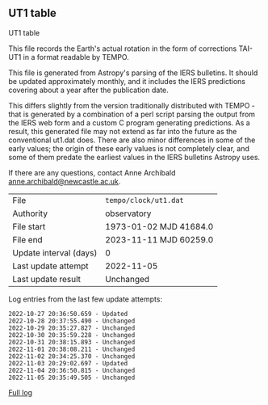 
## UT1 table

UT1 table

This file records the Earth's actual rotation in the form of
corrections TAI-UT1 in a format readable by TEMPO.

This file is generated from Astropy's parsing of the IERS
bulletins. It should be updated approximately monthly, and it
includes the IERS predictions covering about a year after the
publication date.

This differs slightly from the version traditionally distributed
with TEMPO - that is generated by a combination of a perl script
parsing the output from the IERS web form and a custom C program
generating predictions. As a result, this generated file may not
extend as far into the future as the conventional ut1.dat does.
There are also minor differences in some of the early values; the
origin of these early values is not completely clear, and some of
them predate the earliest values in the IERS bulletins Astropy uses.

If there are any questions, contact Anne Archibald
<anne.archibald@newcastle.ac.uk>.

|     |     |
|:--- |:--- |
| File | `tempo/clock/ut1.dat` |
| Authority | observatory |
| File start | 1973-01-02 MJD 41684.0 |
| File end | 2023-11-11 MJD 60259.0 |
| Update interval (days) | 0 |
| Last update attempt | 2022-11-05 |
| Last update result | Unchanged |

Log entries from the last few update attempts:
```
2022-10-27 20:36:50.659 - Updated
2022-10-28 20:37:55.490 - Unchanged
2022-10-29 20:35:27.827 - Unchanged
2022-10-30 20:35:59.228 - Unchanged
2022-10-31 20:38:15.893 - Unchanged
2022-11-01 20:38:08.211 - Unchanged
2022-11-02 20:34:25.370 - Unchanged
2022-11-03 20:29:02.697 - Updated
2022-11-04 20:36:50.815 - Unchanged
2022-11-05 20:35:49.505 - Unchanged
```
[Full log](https://raw.githubusercontent.com/ipta/pulsar-clock-corrections/main/log/tempo/clock/ut1.dat.log)
